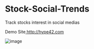 # Stock-Social-Trends
Track stocks interest in social medias

Demo Site[ http://hype42.com ](http://hype42.com)


![image](https://user-images.githubusercontent.com/43469301/111545759-72605400-876e-11eb-818d-1b3845775d34.png)


